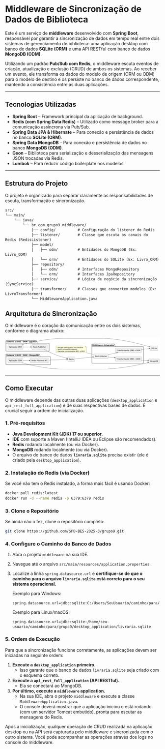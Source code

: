 # Middleware de Sincronização de Dados de Biblioteca

Este é um serviço de **middleware** desenvolvido com **Spring Boot**, responsável por garantir a sincronização de dados em tempo real entre dois sistemas de gerenciamento de biblioteca: uma aplicação desktop com banco de dados **SQLite (ORM)** e uma API RESTful com banco de dados **MongoDB (ODM)**.

Utilizando um padrão **Pub/Sub com Redis**, o middleware escuta eventos de criação, atualização e exclusão (CRUD) de ambos os sistemas. Ao receber um evento, ele transforma os dados do modelo de origem (ORM ou ODM) para o modelo de destino e os persiste no banco de dados correspondente, mantendo a consistência entre as duas aplicações.

---

## Tecnologias Utilizadas

- **Spring Boot** – Framework principal da aplicação de background.
- **Redis (com Spring Data Redis)** – Utilizado como message broker para a comunicação assíncrona via Pub/Sub.
- **Spring Data JPA & Hibernate** – Para conexão e persistência de dados no banco **SQLite (ORM)**.
- **Spring Data MongoDB** – Para conexão e persistência de dados no banco **MongoDB (ODM)**.
- **Gson** – Biblioteca para serialização e desserialização das mensagens JSON trocadas via Redis.
- **Lombok** – Para reduzir código boilerplate nos modelos.

---

## Estrutura do Projeto

O projeto é organizado para separar claramente as responsabilidades de escuta, transformação e sincronização.

```plaintext
src/
└── main/
    └── java/
        └── br.com.grupo9.middleware/
            ├── config/          # Configuração do listener do Redis
            ├── listener/        # Classe que escuta os canais do Redis (RedisListener)
            ├── model/
            │   ├── odm/         # Entidades do MongoDB (Ex: Livro_ODM)
            │   └── orm/         # Entidades do SQLite (Ex: Livro_ORM)
            ├── repository/
            │   ├── odm/         # Interfaces MongoRepository
            │   └── orm/         # Interfaces JpaRepository
            ├── service/         # Lógica de negócio da sincronização (SyncService)
            ├── transformer/     # Classes que convertem modelos (Ex: LivroTransformer)
            └── MiddlewareApplication.java
```

## Arquitetura de Sincronização

O middleware é o coração da comunicação entre os dois sistemas, conforme o diagrama abaixo:

![](https://github.com/SPD-BES-2025-3/grupo9/blob/main/diagramas/diagrama-redis.png)

---

## Como Executar

O middleware depende das outras duas aplicações (`desktop_application` e `api_rest_full_application`) e de suas respectivas bases de dados. É crucial seguir a ordem de inicialização.

### 1. Pré-requisitos
- **Java Development Kit (JDK) 17 ou superior**.
- **IDE** com suporte a Maven (IntelliJ IDEA ou Eclipse são recomendados).
- **Redis** rodando localmente (ou via Docker).
- **MongoDB** rodando localmente (ou via Docker).
- O arquivo de banco de dados **`livraria.sqlite`** precisa existir (ele é criado pela `desktop_application`).

### 2. Instalação do Redis (via Docker)

Se você não tem o Redis instalado, a forma mais fácil é usando Docker:

```bash
docker pull redis:latest
docker run -d --name redis -p 6379:6379 redis
```

### 3. Clone o Repositório
Se ainda não o fez, clone o repositório completo:
```bash
git clone https://github.com/SPD-BES-2025-3/grupo9.git
```

### 4. Configure o Caminho do Banco de Dados

1.  Abra o projeto `middleware` na sua IDE.
2.  Navegue até o arquivo `src/main/resources/application.properties`.
3.  Localize a linha `spring.datasource.url` e **certifique-se de que o caminho para o arquivo `livraria.sqlite` está correto para o seu sistema operacional.**

    Exemplo para Windows:
    ```properties
    spring.datasource.url=jdbc:sqlite:C:/Users/SeuUsuario/caminho/para/grupo9/desktop_application/livraria.sqlite
    ```
    Exemplo para Linux/macOS:
    ```properties
    spring.datasource.url=jdbc:sqlite:/home/seu-usuario/caminho/para/grupo9/desktop_application/livraria.sqlite
    ```

### 5. Ordem de Execução

Para que a sincronização funcione corretamente, as aplicações devem ser iniciadas na seguinte ordem:

1.  **Execute a `desktop_application` primeiro.**
    - Isso garante que o banco de dados `livraria.sqlite` seja criado com o esquema correto.
2.  **Execute a `api_rest_full_application` (API RESTful).**
    - Ela se conectará ao MongoDB.
3.  **Por último, execute a `middleware` application.**
    - Na sua IDE, abra o projeto `middleware` e execute a classe `MiddlewareApplication.java`.
    - O console deverá mostrar que a aplicação iniciou e está rodando (com um servidor Tomcat embutido), pronta para escutar as mensagens do Redis.

Após a inicialização, qualquer operação de CRUD realizada na aplicação desktop ou na API será capturada pelo middleware e sincronizada com o outro sistema. Você pode acompanhar as operações através dos logs no console do middleware.
